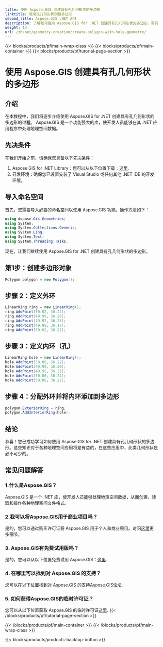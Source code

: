 ```yaml
---
title: 使用 Aspose.GIS 创建具有孔几何形状的多边形
linktitle: 使用孔几何形状创建多边形
second_title: Aspose.GIS .NET API
description: 了解如何使用 Aspose.GIS for .NET 创建具有孔几何形状的多边形。带有代码示例的分步教程。
weight: 13
url: /zh/net/geometry-creation/create-polygon-with-hole-geometry/
---
```


{{< blocks/products/pf/main-wrap-class >}}
{{< blocks/products/pf/main-container >}}
{{< blocks/products/pf/tutorial-page-section >}}

# 使用 Aspose.GIS 创建具有孔几何形状的多边形

## 介绍
在本教程中，我们将逐步介绍使用 Aspose.GIS for .NET 创建具有孔几何形状的多边形的过程。 Aspose.GIS 是一个功能强大的库，使开发人员能够在其 .NET 应用程序中处理地理空间数据。 
## 先决条件
在我们开始之前，请确保您具备以下先决条件：
1. Aspose.GIS for .NET Library：您可以从以下位置下载：[这里](https://releases.aspose.com/gis/net/).
2. 开发环境：确保您已设置安装了 Visual Studio 或任何其他 .NET IDE 的开发环境。
## 导入命名空间
首先，您需要导入必要的命名空间以使用 Aspose.GIS 功能。操作方法如下：

```csharp
using Aspose.Gis.Geometries;
using System;
using System.Collections.Generic;
using System.Linq;
using System.Text;
using System.Threading.Tasks;
```

现在，让我们继续使用 Aspose.GIS for .NET 创建具有孔几何形状的多边形。
## 第1步：创建多边形对象
```csharp
Polygon polygon = new Polygon();
```
## 步骤 2：定义外环
```csharp
LinearRing ring = new LinearRing();
ring.AddPoint(50.02, 36.22);
ring.AddPoint(49.99, 36.26);
ring.AddPoint(49.97, 36.23);
ring.AddPoint(49.98, 36.17);
ring.AddPoint(50.02, 36.22);
```
## 步骤 3：定义内环（孔）
```csharp
LinearRing hole = new LinearRing();
hole.AddPoint(50.00, 36.22);
hole.AddPoint(49.99, 36.20);
hole.AddPoint(49.98, 36.23);
hole.AddPoint(50.00, 36.24);
hole.AddPoint(50.00, 36.22);
```
## 步骤 4：分配外环并将内环添加到多边形
```csharp
polygon.ExteriorRing = ring;
polygon.AddInteriorRing(hole);
```
## 结论
恭喜！您已成功学习如何使用 Aspose.GIS for .NET 创建具有孔几何形状的多边形。这些知识对于各种地理空间应用将是有益的，在这些应用中，此类几何形状是必不可少的。
## 常见问题解答
### 1.什么是Aspose.GIS？
Aspose.GIS 是一个 .NET 库，使开发人员能够处理地理空间数据，从而创建、读取和操作各种地理空间文件格式。
### 2.我可以将Aspose.GIS用于商业项目吗？
是的，您可以通过购买许可证将 Aspose.GIS 用于个人和商业项目。访问[这里](https://purchase.aspose.com/buy)更多细节。
### 3. Aspose.GIS有免费试用版吗？
是的，您可以从以下位置免费试用 Aspose.GIS：[这里](https://releases.aspose.com/).
### 4. 在哪里可以找到对 Aspose.GIS 的支持？
您可以在以下位置找到对 Aspose.GIS 的支持[Aspose.GIS论坛](https://forum.aspose.com/c/gis/33).
### 5. 如何获得Aspose.GIS的临时许可证？
您可以从以下位置获取 Aspose.GIS 的临时许可证[这里](https://purchase.aspose.com/temporary-license/).
{{< /blocks/products/pf/tutorial-page-section >}}

{{< /blocks/products/pf/main-container >}}
{{< /blocks/products/pf/main-wrap-class >}}

{{< blocks/products/products-backtop-button >}}
